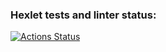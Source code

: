 ### Hexlet tests and linter status:
[![Actions Status](https://github.com/OverNovik/frontend-project-lvl4/workflows/hexlet-check/badge.svg)](https://github.com/OverNovik/frontend-project-lvl4/actions)